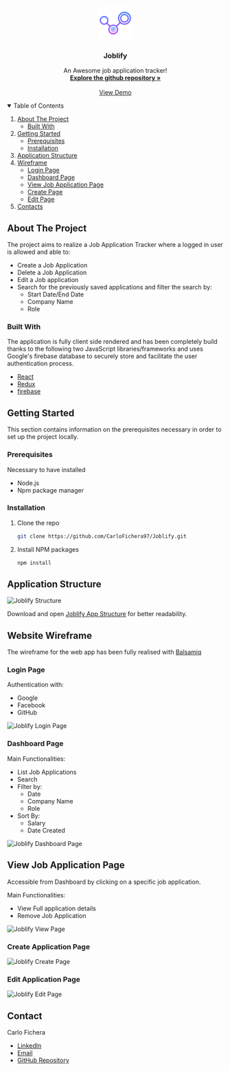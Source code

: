 <!-- PROJECT LOGO -->
<br />
<p align="center">
  <a href="https://github.com/CarloFichera97/job-application-tracker.git">
    <img src="public/images/favicon.png" alt="Logo" width="80" height="80">
  </a>

  <h3 align="center">Joblify</h3>

  <p align="center">
    An Awesome job application tracker!
    <br />
    <a href="https://github.com/CarloFichera97/job-application-tracker.git"><strong>Explore the github repository »</strong></a>
    <br />
    <br />
    <a href="">View Demo</a>
  </p>
</p>

<!-- TABLE OF CONTENTS -->
<details open="open">
  <summary>Table of Contents</summary>
  <ol>
    <li>
      <a href="#about-the-project">About The Project</a>
      <ul>
        <li><a href="#built-with">Built With</a></li>
      </ul>
    </li>
    <li>
      <a href="#getting-started">Getting Started</a>
      <ul>
        <li><a href="#prerequisites">Prerequisites</a></li>
        <li><a href="#installation">Installation</a></li>
      </ul>
      <li><a href="#application_structure">Application Structure</a></li>
    </li>
     <li>
      <a href="#Wireframe">Wireframe</a>
      <ul>
        <li><a href="#LoginPage">Login Page</a></li>
        <li><a href="#DashboardPage">Dashboard Page</a></li>
         <li><a href="#ViewJobApplicationPage">View Job Application Page</a></li>
        <li><a href="#CreatePage">Create Page</a></li>
         <li><a href="#EditPage">Edit Page</a></li>
      </ul>
    <li><a href="#contacts">Contacts</a></li>

  </ol>
</details>

<!-- ABOUT THE PROJECT -->

## About The Project

The project aims to realize a Job Application Tracker where a logged in user is allowed and able to:

- Create a Job Application
- Delete a Job Application
- Edit a Job application
- Search for the previously saved applications and filter the search by:
  - Start Date/End Date
  - Company Name
  - Role

### Built With

The application is fully client side rendered and has been completely build thanks to the following two JavaScript libraries/frameworks and uses Google's firebase database to securely store and facilitate the user authentication process.

- [React](https://reactjs.org/)
- [Redux](https://redux.js.org/)
- [firebase](https://firebase.google.com/)

<!-- GETTING STARTED -->

## Getting Started

This section contains information on the prerequisites necessary in order to set up the project locally.

### Prerequisites

Necessary to have installed

- Node.js
- Npm package manager

### Installation

1. Clone the repo
   ```sh
   git clone https://github.com/CarloFichera97/Joblify.git
   ```
2. Install NPM packages
   ```sh
   npm install
   ```

<!-- ROADMAP -->

## Application Structure

<img src="https://raw.githubusercontent.com/CarloFichera97/job-application-tracker/main/public/images/Joblify_App_Structure.PNG" alt="Joblify Structure" >

Download and open [Joblify App Structure](https://github.com/CarloFichera97/job-application-tracker/blob/main/public/structure/Joblify_App_Structure.html) for better readability.

<!-- USAGE EXAMPLES -->

## Website Wireframe

The wireframe for the web app has been fully realised with [Balsamiq](https://balsamiq.com/)

### Login Page

Authentication with:

- Google
- Facebook
- GitHub

<img src="https://raw.githubusercontent.com/CarloFichera97/job-application-tracker/main/public/structure/Wireframe_Login_Page.PNG" alt="Joblify Login Page" >

### Dashboard Page

Main Functionalities:

- List Job Applications
- Search
- Filter by:
  - Date
  - Company Name
  - Role
- Sort By:
  - Salary
  - Date Created

<img src="https://raw.githubusercontent.com/CarloFichera97/job-application-tracker/main/public/structure/Wireframe_Dashboard_Page.PNG" alt="Joblify Dashboard Page" >

## View Job Application Page

Accessible from Dashboard by clicking on a specific job application.

Main Functionalities:

- View Full application details
- Remove Job Application

<img src="https://raw.githubusercontent.com/CarloFichera97/job-application-tracker/main/public/structure/Wireframe_Create_Page.PNG" alt="Joblify View Page" >

### Create Application Page

<img src="https://raw.githubusercontent.com/CarloFichera97/job-application-tracker/main/public/structure/Wireframe_Create_Page.PNG" alt="Joblify Create Page" >

### Edit Application Page

<img src="https://raw.githubusercontent.com/CarloFichera97/job-application-tracker/main/public/structure/Wireframe_Edit_Page.PNG" alt="Joblify Edit Page" >

<!-- CONTRIBUTING -->

## Contact

Carlo Fichera

- [LinkedIn](https://www.linkedin.com/in/carlo-f-7985a8167/)
- [Email](carlo.fichera97@gmail.com)
- [GitHub Repository](https://github.com/CarloFichera97/job-application-tracker.git)
